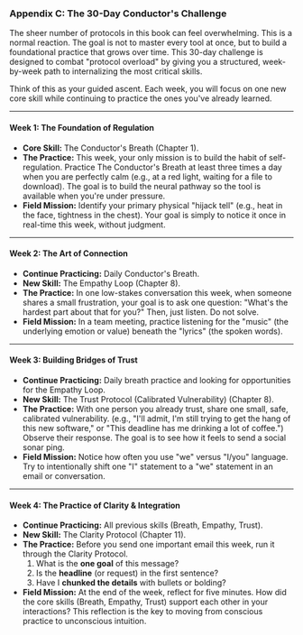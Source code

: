 ### **Appendix C: The 30-Day Conductor's Challenge**

The sheer number of protocols in this book can feel overwhelming. This is a normal reaction. The goal is not to master every tool at once, but to build a foundational practice that grows over time. This 30-day challenge is designed to combat "protocol overload" by giving you a structured, week-by-week path to internalizing the most critical skills.

Think of this as your guided ascent. Each week, you will focus on one new core skill while continuing to practice the ones you've already learned.

---

#### **Week 1: The Foundation of Regulation**

*   **Core Skill:** The Conductor's Breath (Chapter 1).
*   **The Practice:** This week, your only mission is to build the habit of self-regulation. Practice The Conductor's Breath at least three times a day when you are perfectly calm (e.g., at a red light, waiting for a file to download). The goal is to build the neural pathway so the tool is available when you're under pressure.
*   **Field Mission:** Identify your primary physical "hijack tell" (e.g., heat in the face, tightness in the chest). Your goal is simply to notice it once in real-time this week, without judgment.

---

#### **Week 2: The Art of Connection**

*   **Continue Practicing:** Daily Conductor's Breath.
*   **New Skill:** The Empathy Loop (Chapter 8).
*   **The Practice:** In one low-stakes conversation this week, when someone shares a small frustration, your goal is to ask one question: "What's the hardest part about that for you?" Then, just listen. Do not solve.
*   **Field Mission:** In a team meeting, practice listening for the "music" (the underlying emotion or value) beneath the "lyrics" (the spoken words).

---

#### **Week 3: Building Bridges of Trust**

*   **Continue Practicing:** Daily breath practice and looking for opportunities for the Empathy Loop.
*   **New Skill:** The Trust Protocol (Calibrated Vulnerability) (Chapter 8).
*   **The Practice:** With one person you already trust, share one small, safe, calibrated vulnerability. (e.g., "I'll admit, I'm still trying to get the hang of this new software," or "This deadline has me drinking a lot of coffee.") Observe their response. The goal is to see how it feels to send a social sonar ping.
*   **Field Mission:** Notice how often you use "we" versus "I/you" language. Try to intentionally shift one "I" statement to a "we" statement in an email or conversation.

---

#### **Week 4: The Practice of Clarity & Integration**

*   **Continue Practicing:** All previous skills (Breath, Empathy, Trust).
*   **New Skill:** The Clarity Protocol (Chapter 11).
*   **The Practice:** Before you send one important email this week, run it through the Clarity Protocol.
    1.  What is the **one goal** of this message?
    2.  Is the **headline** (or request) in the first sentence?
    3.  Have I **chunked the details** with bullets or bolding?
*   **Field Mission:** At the end of the week, reflect for five minutes. How did the core skills (Breath, Empathy, Trust) support each other in your interactions? This reflection is the key to moving from conscious practice to unconscious intuition.
      